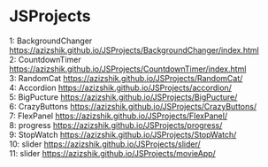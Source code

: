 # JSProjects

1: BackgroundChanger https://azizshik.github.io/JSProjects/BackgroundChanger/index.html <br>
2: CountdownTimer https://azizshik.github.io/JSProjects/CountdownTimer/index.html <br>
3: RandomCat https://azizshik.github.io/JSProjects/RandomCat/ <br>
4: Accordion https://azizshik.github.io/JSProjects/accordion/ <br>
5: BigPucture https://azizshik.github.io/JSProjects/BigPucture/ <br>
6: CrazyButtons https://azizshik.github.io/JSProjects/CrazyButtons/ <br>
7: FlexPanel https://azizshik.github.io/JSProjects/FlexPanel/ <br>
8: progress https://azizshik.github.io/JSProjects/progress/ <br>
9: StopWatch https://azizshik.github.io/JSProjects/StopWatch/ <br>
10: slider https://azizshik.github.io/JSProjects/slider/ <br>
11: slider https://azizshik.github.io/JSProjects/movieApp/ <br>
